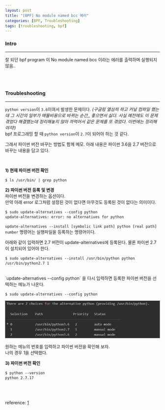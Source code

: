 ```yaml
---
layout: post
title: "[BPF] No module named bcc 에러"
categories: [BPF, Troubleshooting]
tags: [troubleshooting, bpf]
---
```


### Intro
---
잘 되던 bpf program 이 No module named bcc 이라는 에러를 출력하며 실행되지 않음..

<br><br>
### Troubleshooting
---
`python version`이 `3.6`이여서 발생한 문제이다.
_(구글링 열심히 하고 커널 컴파일 했는데 그 시간의 일부가 매몰비용으로 바뀌는 순간,, 좋으면서 싫다. 사실 예전에도 이 문제 겪었다 해결했는데 정리해놓지 않아 까먹어서 같은 문제를 또 겪었다. 이번에는 정리해야지!)_
<br>bpf 프로그래밍 할 때 `python version`이 `2.7`이 되어야 하는 것 같다.

그래서 파이썬 버전 바꾸는 방법도 함께 메모.
아래 내용은 파이썬 3.6을 2.7 버전으로 바꾸는 내용을 담고 있다.

<br>

**1) 현재 파이썬 버전 확인**
```console
$ ls /usr/bin/ | grep python
```

**2) 파이썬 버전 등록 및 변경**
<br>파이썬 버전을 변경하는 옵션이다.
<br>만약 아래 error 로그처럼 설정된 것이 없다면 아무것도 등록된 것이 없다는 의미이다.

```console
$ sudo update-alternatives --config python
update-alternatives: error: no alternatives for python
```

`update-alternatives --install [symbolic link path] python [real path] number` 명령어는 실행파일을 등록하는 명령어이다.

아래와 같이 입력하면 2.7 버전이 update-alternatives에 등록된다. 물론 파이썬 2.7이 설치되어 있어야 한다.

```console
$ sudo update-alternatives --install /usr/bin/python python /usr/bin/python2.7 1
```

<br>
`update-alternatives --config python` 을 다시 입력하면 등록한 파이썬 버전을 선택하는 메뉴가 나온다.

```console
$ sudo update-alternatives --config python
```
![img](/assets/img/posts/201219_1.png)

원하는 메뉴의 번호를 입력하고 파이썬 버전을 확인해 보자.
<br>나의 경우 1을 선택했다.

**3) 파이썬 버전 확인**

```console
$ python --version
python 2.7.17
```

<br><br><br>
reference: [1](https://codechacha.com/ko/change-python-version/)


